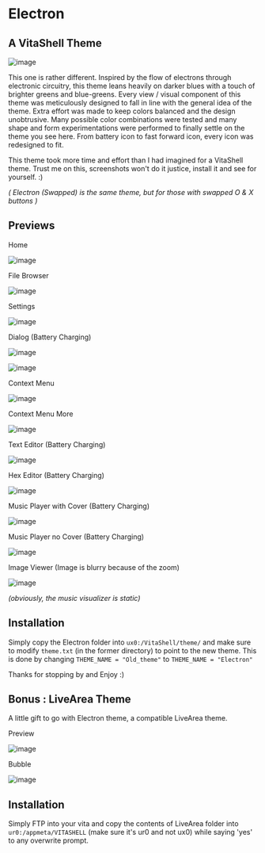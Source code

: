 # Electron
## A VitaShell Theme

![image](ElectronLogo.png)

This one is rather different. Inspired by the flow of electrons through electronic circuitry, this theme leans heavily on darker blues with a touch of brighter greens and blue-greens. Every view / visual component of this theme was meticulously designed to fall in line with the general idea of the theme. Extra effort was made to keep colors balanced and the design unobtrusive. Many possible color combinations were tested and many shape and form experimentations were performed to finally settle on the theme you see here. From battery icon to fast forward icon, every icon was redesigned to fit.

This theme took more time and effort than I had imagined for a VitaShell theme. Trust me on this, screenshots won't do it justice, install it and see for yourself. :)

*( Electron (Swapped) is the same theme, but for those with swapped O & X buttons )*

## Previews

Home

![image](Previews/PreviewHome.jpg)

File Browser

![image](Previews/PreviewGeneral.jpg)

Settings

![image](Previews/PreviewSettings.jpg)

Dialog (Battery Charging)

![image](Previews/PreviewProgressBar.jpg)

![image](Previews/PreviewFTP.jpg)

Context Menu

![image](Previews/PreviewContext.jpg)

Context Menu More

![image](Previews/PreviewContextMore.jpg)

Text Editor (Battery Charging)

![image](Previews/PreviewTextEditor.jpg)

Hex Editor (Battery Charging)

![image](Previews/PreviewHexEditor.jpg)

Music Player with Cover (Battery Charging)

![image](Previews/PreviewMusicPlayer.jpg)

Music Player no Cover (Battery Charging)

![image](Previews/PreviewMusicPlayerNoCover.jpg)

Image Viewer (Image is blurry because of the zoom)

![image](Previews/PreviewImageViewer.jpg)

*(obviously, the music visualizer is static)*

## Installation

Simply copy the Electron folder into `ux0:/VitaShell/theme/` and make sure to modify `theme.txt` (in the former directory) to point to the new theme. This is done by changing `THEME_NAME = "Old_theme"` to `THEME_NAME = "Electron"`

Thanks for stopping by and Enjoy :)

## Bonus : LiveArea Theme

A little gift to go with Electron theme, a compatible LiveArea theme.

Preview

![image](Previews/PreviewLiveArea.jpg)

Bubble

![image](Previews/PreviewBubble.jpg)

## Installation

Simply FTP into your vita and copy the contents of LiveArea folder into `ur0:/appmeta/VITASHELL` (make sure it's ur0 and not ux0) while saying 'yes' to any overwrite prompt.